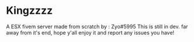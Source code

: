 # Kingzzzz
A ESX fivem server made from scratch by : Zyo#5995
This is still in dev. far away from it's end, hope y'all enjoy it and report any issues you have!
